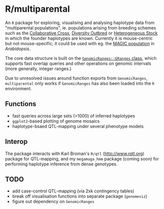 R/multiparental
==

An `R` package for exploring, visualising and analysing haplotype data from "multiparental populations", ie. populations arising from breeding schemes such as the [Collaborative Cross](http://csbio.unc.edu/CCstatus/index.py), [Diversity Outbred](http://jaxmice.jax.org/strain/009376.html) or [Heterogeneous Stock](http://mus.well.ox.ac.uk/mouse/HS/) in which the founder haplotypes are known.  Currently it is mouse-centric but not mouse-specific; it could be used with eg. the [MAGIC population](http://mus.well.ox.ac.uk/19genomes/magic.html) in *Arabidopsis*.

The core data structure is built on the [`GenomicRanges::GRanges` class](http://www.bioconductor.org/packages/release/bioc/html/GenomicRanges.html), which supports fast overlap queries and other operations on genomic intervals (more generally, integer ranges.)

Due to unresolved issues around function exports from `GenomicRanges`, `multiparental` only works if `GenomicRanges` has also been loaded into the `R` environment.

Functions
--
* fast queries across large sets (>1000) of inferred haplotypes
* `ggplot2`-based plotting of genome mosaics
* haplotype-bsaed QTL-mapping under several phenotype models

Interop
--
The package interacts with Karl Broman's `R/qtl` (http://www.rqtl.org) package for QTL-mapping, and my `megamuga_hmm` package (coming soon) for performing haplotype inference from dense genotypes.

TODO
--
* add case-control QTL-mapping (via 2xk contingency tables)
* break off visualisation functions into separate package (`genomeviz`)
* figure out dependency on `GenomicRanges`
